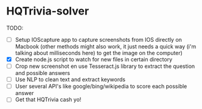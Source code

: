 # HQTrivia-solver

TODO:

-   [ ] Setup IOScapture app to capture screenshots from IOS directly on Macbook (other methods might also work, it just needs a quick way (i'm talking about milliseconds here) to get the image on the computer)
-   [x] Create node.js script to watch for new files in certain directory
-   [ ] Crop new screenshot en use Tesseract.js library to extract the question and possible answers
-   [ ] Use NLP to clean text and extract keywords
-   [ ] User several API's like google/bing/wikipedia to score each possible answer
-   [ ] Get that HQTrivia cash yo!
